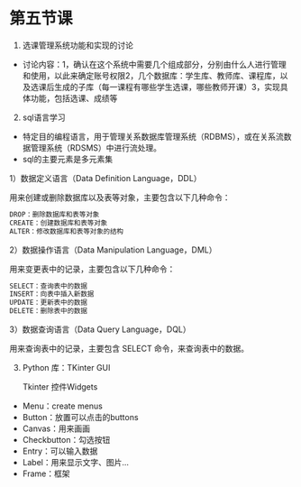 # 第五节课
1. 选课管理系统功能和实现的讨论
- 讨论内容：1，确认在这个系统中需要几个组成部分，分别由什么人进行管理和使用，以此来确定账号权限2，几个数据库：学生库、教师库、课程库，以及选课后生成的子库（每一课程有哪些学生选课，哪些教师开课）3，实现具体功能，包括选课、成绩等

  
2. sql语言学习
- 特定目的编程语言，用于管理关系数据库管理系统（RDBMS），或在关系流数据管理系统（RDSMS）中进行流处理。
- sql的主要元素是多元素集

1）数据定义语言（Data Definition Language，DDL）

用来创建或删除数据库以及表等对象，主要包含以下几种命令：

```sql
DROP：删除数据库和表等对象
CREATE：创建数据库和表等对象
ALTER：修改数据库和表等对象的结构
```

2）数据操作语言（Data Manipulation Language，DML）

用来变更表中的记录，主要包含以下几种命令：

```sql
SELECT：查询表中的数据
INSERT：向表中插入新数据
UPDATE：更新表中的数据
DELETE：删除表中的数据
```

3）数据查询语言（Data Query Language，DQL）

用来查询表中的记录，主要包含 SELECT 命令，来查询表中的数据。



3. Python 库：TKinter GUI

	Tkinter 控件Widgets

- Menu：create menus
- Button：放置可以点击的buttons
- Canvas：用来画画
- Checkbutton：勾选按钮
- Entry：可以输入数据
- Label：用来显示文字、图片...
- Frame：框架